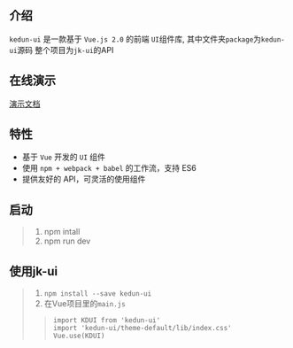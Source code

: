 ## 介绍

`kedun-ui` 是一款基于 `Vue.js 2.0` 的前端 `UI`组件库, 其中文件夹`package`为`kedun-ui`源码
整个项目为`jk-ui`的API

## 在线演示

[演示文档](https://riverscoder.github.io/npm-sources/dist/index.html)

## 特性

- 基于 `Vue` 开发的 `UI` 组件
- 使用 `npm + webpack + babel` 的工作流，支持 ES6
- 提供友好的 API，可灵活的使用组件

## 启动
>1. npm intall
>2. npm run dev

## 使用jk-ui
>1. `npm install --save kedun-ui`
>2. 在Vue项目里的`main.js`
>>`import KDUI from 'kedun-ui'`<br/>
>>`import 'kedun-ui/theme-default/lib/index.css'`<br/>
>>`Vue.use(KDUI)`

